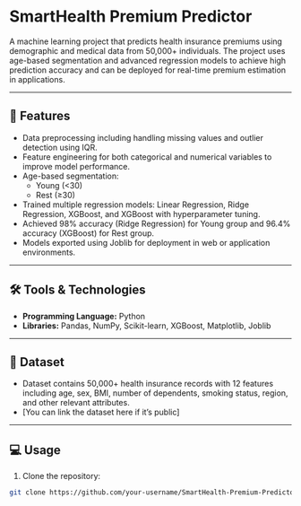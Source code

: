 # SmartHealth Premium Predictor

A machine learning project that predicts health insurance premiums using demographic and medical data from 50,000+ individuals. The project uses age-based segmentation and advanced regression models to achieve high prediction accuracy and can be deployed for real-time premium estimation in applications.

---

## 🚀 Features
- Data preprocessing including handling missing values and outlier detection using IQR.  
- Feature engineering for both categorical and numerical variables to improve model performance.  
- Age-based segmentation:  
  - Young (<30)  
  - Rest (≥30)  
- Trained multiple regression models: Linear Regression, Ridge Regression, XGBoost, and XGBoost with hyperparameter tuning.  
- Achieved 98% accuracy (Ridge Regression) for Young group and 96.4% accuracy (XGBoost) for Rest group.  
- Models exported using Joblib for deployment in web or application environments.

---

## 🛠️ Tools & Technologies
- **Programming Language:** Python  
- **Libraries:** Pandas, NumPy, Scikit-learn, XGBoost, Matplotlib, Joblib  

---

## 📁 Dataset
- Dataset contains 50,000+ health insurance records with 12 features including age, sex, BMI, number of dependents, smoking status, region, and other relevant attributes.  
- [You can link the dataset here if it’s public]

---

## 💻 Usage
1. Clone the repository:
```bash
git clone https://github.com/your-username/SmartHealth-Premium-Predictor.git
